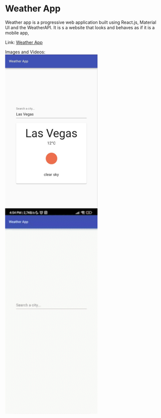 # Weather App
Weather app is a progressive web application built using React.js, Material UI and the WeatherAPI. It is s a website that looks and behaves as if it is a mobile app, </br>

Link: [Weather App](https://ed-weather-app.netlify.app/)

Images and Videos:</br>
<img src="images/app.jpeg" width="300"> </br>
<img src="images/video-app.gif" width="300"/>




